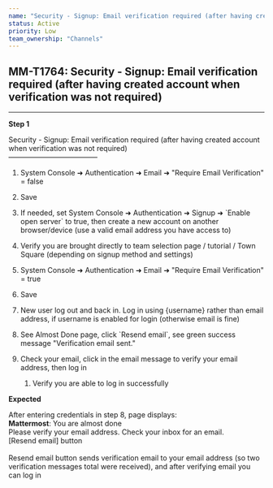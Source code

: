 ```yaml
---
name: "Security - Signup: Email verification required (after having created account when verification was not required)"
status: Active
priority: Low
team_ownership: "Channels"
---
```


## MM-T1764: Security - Signup: Email verification required (after having created account when verification was not required)

---

**Step 1**

Security - Signup: Email verification required (after having created account when verification was not required)\
–––––––––––––––––––––––––

1. System Console ➜ Authentication ➜ Email ➜ "Require Email Verification" = false

2. Save

3. If needed, set System Console ➜ Authentication ➜ Signup ➜ \`Enable open server\` to true, then create a new account on another browser/device (use a valid email address you have access to)

4. Verify you are brought directly to team selection page / tutorial / Town Square (depending on signup method and settings)

5. System Console ➜ Authentication ➜ Email ➜ "Require Email Verification" = true

6. Save

7. New user log out and back in. Log in using {username} rather than email address, if username is enabled for login (otherwise email is fine)

8. See Almost Done page, click \`Resend email\`, see green success message "Verification email sent."

9. Check your email, click in the email message to verify your email address, then log in

   1. Verify you are able to log in successfully

**Expected**

After entering credentials in step 8, page displays:\
**Mattermost**: You are almost done\
Please verify your email address. Check your inbox for an email.\
\[Resend email] button\
\
Resend email button sends verification email to your email address (so two verification messages total were received), and after verifying email you can log in
